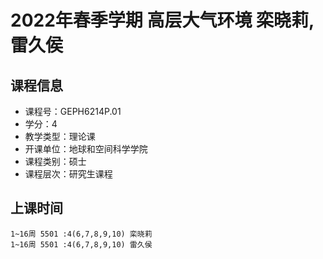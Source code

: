 # 2022年春季学期 高层大气环境 栾晓莉, 雷久侯






## 课程信息

- 课程号：GEPH6214P.01
- 学分：4
- 教学类型：理论课
- 开课单位：地球和空间科学学院
- 课程类别：硕士
- 课程层次：研究生课程

## 上课时间

```
1~16周 5501 :4(6,7,8,9,10) 栾晓莉
1~16周 5501 :4(6,7,8,9,10) 雷久侯
```


